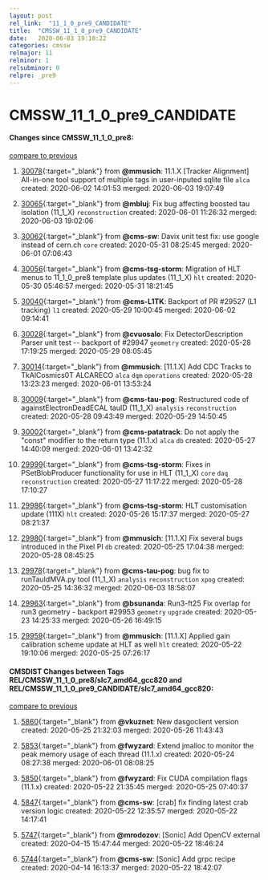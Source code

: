 ```yaml
---
layout: post
rel_link:  "11_1_0_pre9_CANDIDATE"
title:  "CMSSW_11_1_0_pre9_CANDIDATE"
date:   2020-06-03 19:10:22
categories: cmssw
relmajor: 11
relminor: 1
relsubminor: 0
relpre: _pre9
---
```


# CMSSW_11_1_0_pre9_CANDIDATE
#### Changes since CMSSW_11_1_0_pre8:
[compare to previous](https://github.com/cms-sw/cmssw/compare/CMSSW_11_1_0_pre8...CMSSW_11_1_0_pre9_CANDIDATE)



1. [30078](http://github.com/cms-sw/cmssw/pull/30078){:target="_blank"}  from **@mmusich**: 11.1.X  [Tracker Alignment] All-in-one tool support of multiple tags in user-inputed sqlite file `alca`  created: 2020-06-02 14:01:53 merged: 2020-06-03 19:07:49



2. [30065](http://github.com/cms-sw/cmssw/pull/30065){:target="_blank"}  from **@mbluj**: Fix bug affecting boosted tau isolation (11_1_X) `reconstruction`  created: 2020-06-01 11:26:32 merged: 2020-06-03 19:02:06



3. [30062](http://github.com/cms-sw/cmssw/pull/30062){:target="_blank"}  from **@cms-sw**: Davix unit test fix: use google instead of cern.ch `core`  created: 2020-05-31 08:25:45 merged: 2020-06-01 07:06:43



4. [30056](http://github.com/cms-sw/cmssw/pull/30056){:target="_blank"}  from **@cms-tsg-storm**: Migration of HLT menus to 11_1_0_pre8 template plus updates (11_1_X) `hlt`  created: 2020-05-30 05:46:57 merged: 2020-05-31 18:21:45



5. [30040](http://github.com/cms-sw/cmssw/pull/30040){:target="_blank"}  from **@cms-L1TK**: Backport of PR #29527 (L1 tracking) `l1`  created: 2020-05-29 10:00:45 merged: 2020-06-02 09:14:41



6. [30028](http://github.com/cms-sw/cmssw/pull/30028){:target="_blank"}  from **@cvuosalo**: Fix DetectorDescription Parser unit test -- backport of #29947 `geometry`  created: 2020-05-28 17:19:25 merged: 2020-05-29 08:05:45



7. [30014](http://github.com/cms-sw/cmssw/pull/30014){:target="_blank"}  from **@mmusich**: [11.1.X] Add CDC Tracks to TkAlCosmics0T ALCARECO `alca`  `dqm`  `operations`  created: 2020-05-28 13:23:23 merged: 2020-06-01 13:53:24



8. [30009](http://github.com/cms-sw/cmssw/pull/30009){:target="_blank"}  from **@cms-tau-pog**: Restructured code of againstElectronDeadECAL tauID (11_1_X) `analysis`  `reconstruction`  created: 2020-05-28 09:43:49 merged: 2020-05-29 14:50:45



9. [30002](http://github.com/cms-sw/cmssw/pull/30002){:target="_blank"}  from **@cms-patatrack**: Do not apply the "const" modifier to the return type (11.1.x) `alca`  `db`  created: 2020-05-27 14:40:09 merged: 2020-06-01 13:42:32



10. [29999](http://github.com/cms-sw/cmssw/pull/29999){:target="_blank"}  from **@cms-tsg-storm**: Fixes in PSetBlobProducer functionality for use in HLT (11_1_X) `core`  `daq`  `reconstruction`  created: 2020-05-27 11:17:22 merged: 2020-05-28 17:10:27



11. [29986](http://github.com/cms-sw/cmssw/pull/29986){:target="_blank"}  from **@cms-tsg-storm**: HLT customisation update (111X) `hlt`  created: 2020-05-26 15:17:37 merged: 2020-05-27 08:21:37



12. [29980](http://github.com/cms-sw/cmssw/pull/29980){:target="_blank"}  from **@mmusich**: [11.1.X]  Fix several bugs introduced in the Pixel PI `db`  created: 2020-05-25 17:04:38 merged: 2020-05-28 08:45:25



13. [29978](http://github.com/cms-sw/cmssw/pull/29978){:target="_blank"}  from **@cms-tau-pog**: bug fix to runTauIdMVA.py tool (11_1_X) `analysis`  `reconstruction`  `xpog`  created: 2020-05-25 14:36:32 merged: 2020-06-03 18:58:07



14. [29963](http://github.com/cms-sw/cmssw/pull/29963){:target="_blank"}  from **@bsunanda**: Run3-ft25 Fix overlap for run3 geometry - backport #29953 `geometry`  `upgrade`  created: 2020-05-23 14:25:33 merged: 2020-05-26 16:49:15



15. [29959](http://github.com/cms-sw/cmssw/pull/29959){:target="_blank"}  from **@mmusich**: [11.1.X] Applied gain calibration scheme update at HLT as well `hlt`  created: 2020-05-22 19:10:06 merged: 2020-05-25 07:26:17



#### CMSDIST Changes between Tags REL/CMSSW_11_1_0_pre8/slc7_amd64_gcc820 and REL/CMSSW_11_1_0_pre9_CANDIDATE/slc7_amd64_gcc820:
[compare to previous](https://github.com/cms-sw/cmsdist/compare/REL/CMSSW_11_1_0_pre8/slc7_amd64_gcc820...REL/CMSSW_11_1_0_pre9_CANDIDATE/slc7_amd64_gcc820)



1. [5860](http://github.com/cms-sw/cmsdist/pull/5860){:target="_blank"}  from **@vkuznet**: New dasgoclient version created: 2020-05-25 21:32:03 merged: 2020-05-26 11:43:43

2. [5853](http://github.com/cms-sw/cmsdist/pull/5853){:target="_blank"}  from **@fwyzard**: Extend jmalloc to monitor the peak memory usage of each thread (11.1.x) created: 2020-05-24 08:27:38 merged: 2020-06-01 08:08:25

3. [5850](http://github.com/cms-sw/cmsdist/pull/5850){:target="_blank"}  from **@fwyzard**: Fix CUDA compilation flags (11.1.x) created: 2020-05-22 21:35:45 merged: 2020-05-25 07:40:37

4. [5847](http://github.com/cms-sw/cmsdist/pull/5847){:target="_blank"}  from **@cms-sw**: [crab] fix finding latest crab version logic created: 2020-05-22 12:35:57 merged: 2020-05-22 14:17:41

5. [5747](http://github.com/cms-sw/cmsdist/pull/5747){:target="_blank"}  from **@mrodozov**: [Sonic] Add OpenCV external created: 2020-04-15 15:47:44 merged: 2020-05-22 18:46:24

6. [5744](http://github.com/cms-sw/cmsdist/pull/5744){:target="_blank"}  from **@cms-sw**: [Sonic] Add grpc recipe created: 2020-04-14 16:13:37 merged: 2020-05-22 18:42:07
